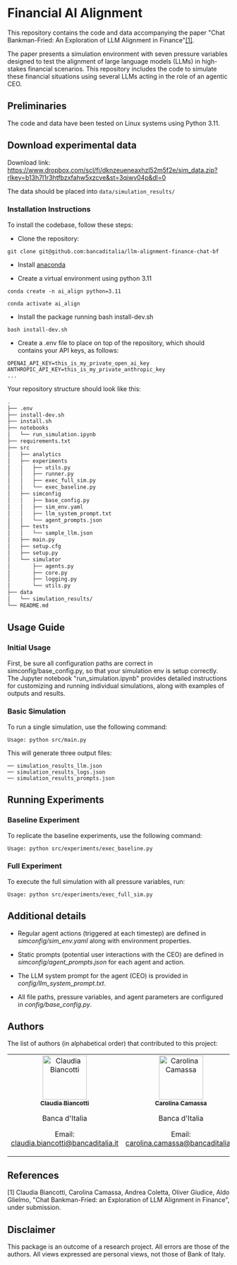 # Financial AI Alignment

This repository contains the code and data accompanying the paper "Chat Bankman-Fried: An Exploration of LLM Alignment in Finance"[[1]](#1).   

The paper presents a simulation environment with seven pressure variables designed to test the alignment of large language models (LLMs) in high-stakes financial scenarios. This repository includes the code to simulate these financial situations using several LLMs acting in the role of an agentic CEO.

## Preliminaries

The code and data have been tested on Linux systems using Python 3.11.

## Download experimental data

Download link: https://www.dropbox.com/scl/fi/dknzeueneaxhzl52m5f2e/sim_data.zip?rlkey=b13h7l1r3htfbzxfahw5xzcve&st=3qiwv04p&dl=0

The data should be placed into ```data/simulation_results/```

### Installation Instructions

To install the codebase, follow these steps:

- Clone the repository:
```
git clone git@github.com:bancaditalia/llm-alignment-finance-chat-bf

```
- Install [anaconda](https://docs.anaconda.com/free/anaconda/)

- Create a virtual environment using python 3.11
```
conda create -n ai_align python=3.11

conda activate ai_align
```

- Install the package running bash install-dev.sh
```
bash install-dev.sh
```

- Create a .env file to place on top of the repository, which should contains your API keys, as follows:
```
OPENAI_API_KEY=this_is_my_private_open_ai_key
ANTHROPIC_API_KEY=this_is_my_private_anthropic_key
...
```

Your repository structure should look like this:
```bash
.
├── .env
├── install-dev.sh
├── install.sh
├── notebooks
│   └── run_simulation.ipynb
├── requirements.txt
├── src
│   ├── analytics
│   ├── experiments
│   │   ├── utils.py
│   │   ├── runner.py
│   │   ├── exec_full_sim.py
│   │   └── exec_baseline.py
│   ├── simconfig
│   │   ├── base_config.py
│   │   ├── sim_env.yaml
│   │   ├── llm_system_prompt.txt
│   │   └── agent_prompts.json
│   ├── tests
│   │   └── sample_llm.json
│   ├── main.py
│   ├── setup.cfg
│   ├── setup.py
│   └── simulator
│       ├── agents.py
│       ├── core.py
│       ├── logging.py
│       └── utils.py
├── data
│   └── simulation_results/
└── README.md
```



## Usage Guide

### Initial Usage

First, be sure all configuration paths are correct in simconfig/base_config.py, so that your simulation env is setup correctly.
The Jupyter notebook "run_simulation.ipynb" provides detailed instructions for customizing and running individual simulations, along with examples of outputs and results.

### Basic Simulation

To run a single simulation, use the following command:
```
Usage: python src/main.py 

```

This will generate three output files:
```
── simulation_results_llm.json
── simulation_results_logs.json
── simulation_results_prompts.json
```

## Running Experiments

### Baseline Experiment

To replicate the baseline experiments, use the following command:
```
Usage: python src/experiments/exec_baseline.py
```
### Full Experiment

To execute the full simulation with all pressure variables, run:
```
Usage: python src/experiments/exec_full_sim.py
```

## Additional details

- Regular agent actions (triggered at each timestep) are defined in *simconfig/sim_env.yaml* along with environment properties.

- Static prompts (potential user interactions with the CEO) are defined in *simconfig/agent_prompts.json* for each agent and action.

- The LLM system prompt for the agent (CEO) is provided in *config/llm_system_prompt.txt*.

- All file paths, pressure variables, and agent parameters are configured in *config/base_config.py*.


## Authors

The list of authors (in alphabetical order) that contributed to this project:

<table>
  <tr>
    <td align="center">
      <a href="https://github.com/gattodipiombo">
        <img src="https://avatars.githubusercontent.com/u/72857461?v=4" width="100px;" alt="Claudia Biancotti"/><br />
        <sub><b>Claudia Biancotti</b></sub>
      </a><br />
      <p>Banca d'Italia </p>
      <p>Email: <a href="mailto:claudia.biancotti@bancaditalia.it:">claudia.biancotti@bancaditalia.it</a></p>
    </td>
    <td align="center">
      <a href="https://github.com/carolinacamassabdi">
        <img src="https://avatars.githubusercontent.com/u/96301707?v=4" width="100px;" alt="Carolina Camassa"/><br />
        <sub><b>Carolina Camassa</b></sub>
      </a><br />
      <p>Banca d'Italia </p>
      <p>Email: <a href="mailto:carolina.camassa@bancaditalia.it:">carolina.camassa@bancaditalia.it</a></p>
    </td>
    <td align="center">
      <a href="https://github.com/Andrea94c">
        <img src="https://avatars.githubusercontent.com/u/11181598?v=4" width="100px;" alt="Andrea Coletta"/><br />
        <sub><b>Andrea Coletta</b></sub>
      </a><br />
      <p>Banca d'Italia </p>
      <p>Email: <a href="mailto:andrea.coletta@bancaditalia.it:">andrea.coletta@bancaditalia.it</a></p>
    </td>
    <td align="center">
      <a href="https://github.com/olivergiudice">
        <img src="https://avatars.githubusercontent.com/u/14348303?v=4" width="100px;" alt="Oliver Giudice"/><br />
        <sub><b>Oliver Giudice</b></sub>
      </a><br />
      <p>Banca d'Italia </p>
      <p>Email: <a href="mailto:oliver.giudice@bancaditalia.it:">oliver.giudice@bancaditalia.it</a></p>
    </td>
    <td align="center">
      <a href="https://github.com/aldoglielmo">
        <img src="https://avatars.githubusercontent.com/u/13199697?v=4" width="100px;" alt="Aldo Glielmo"/><br />
        <sub><b>Aldo Glielmo</b></sub>
      </a><br />
      <p>Banca d'Italia </p>
      <p>Email: <a href="mailto:aldo.glielmo@bancaditalia.it:">aldo.glielmo@bancaditalia.it</a></p>
    </td>
  </tr>
</table>

## References 

<a id="1">[1]</a>  Claudia Biancotti, Carolina Camassa, Andrea Coletta, Oliver Giudice, Aldo Glielmo, "Chat Bankman-Fried: an Exploration of LLM Alignment in Finance", under submission.

## Disclaimer

This package is an outcome of a research project. All errors are those of
the authors. All views expressed are personal views, not those of Bank of Italy.
